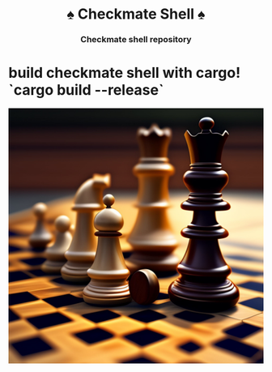 <div align="center">
    <h1>♠ Checkmate Shell ♠</h1>
    <h3>Checkmate shell repository</h3>
</div>


<h1> build checkmate shell with cargo! <br> `cargo build --release` </h1>
<img alt="Issues" src="https://raw.githubusercontent.com/Phant80m/Checkmate-Shell/main/icons/square.jpg"/>

